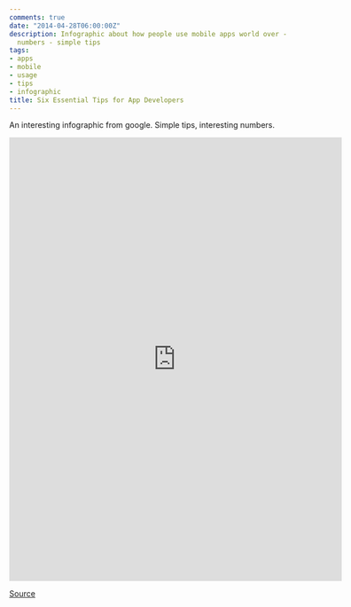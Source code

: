 ```yaml
---
comments: true
date: "2014-04-28T06:00:00Z"
description: Infographic about how people use mobile apps world over - interesting
  numbers - simple tips
tags:
- apps
- mobile
- usage
- tips
- infographic
title: Six Essential Tips for App Developers
---
```


An interesting infographic from google. Simple tips, interesting numbers.

<iframe width="600" height="800" src="https://think.storage.googleapis.com/docs/six-essential-tips-for-app-developers_infographics.pdf" frameborder="0"></iframe>

[Source](http://www.thinkwithgoogle.com/infographics/six-essential-tips-for-app-developers.html)
